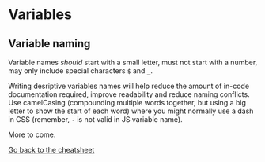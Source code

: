# Variables

## Variable naming

Variable names _should_ start with a small letter, must not start with a number, may only include special characters `$` and `_`.

Writing desriptive variables names will help reduce the amount of in-code documentation required, improve readability and reduce naming conflicts. Use camelCasing (compounding multiple words together, but using a big letter to show the start of each word) where you might normally use a dash in CSS (remember, `-` is not valid in JS variable name).


More to come.

[Go back to the cheatsheet](/../../)
